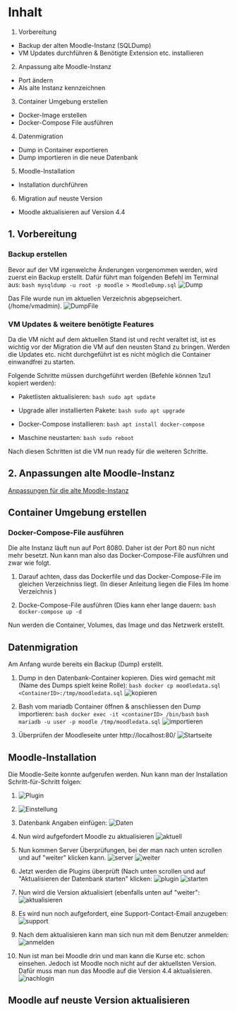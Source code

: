 # Inhalt
1. Vorbereitung
- Backup der alten Moodle-Instanz (SQLDump)
- VM Updates durchführen & Benötigte Extension etc. installieren

2. Anpassung alte Moodle-Instanz
- Port ändern
- Als alte Instanz kennzeichnen

3. Container Umgebung erstellen
- Docker-Image erstellen
- Docker-Compose File ausführen

4. Datenmigration
- Dump in Container exportieren
- Dump importieren in die neue Datenbank

5. Moodle-Installation
- Installation durchführen

6. Migration auf neuste Version
- Moodle aktualisieren auf Version 4.4

## 1. Vorbereitung
### Backup erstellen
Bevor auf der VM irgenwelche Änderungen vorgenommen werden, wird zuerst ein Backup erstellt.
Dafür führt man folgenden Befehl im Terminal aus: ```bash mysqldump -u root -p moodle > MoodleDump.sql```
![Dump](https://github.com/markokokoko/Modul_169-Projekt/blob/main/Bilder/Dump.png)

Das File wurde nun im aktuellen Verzeichnis abgepseichert. (/home/vmadmin).
![DumpFile](https://github.com/markokokoko/Modul_169-Projekt/blob/main/Bilder/dumpFile.png)

### VM Updates & weitere benötigte Features
Da die VM nicht auf dem aktuellen Stand ist und recht veraltet ist, ist es wichtig vor der Migration die VM auf den neusten Stand zu bringen. Werden die Updates etc. nicht durchgeführt ist es nicht möglich die Container einwandfrei zu starten.

Folgende Schritte müssen durchgeführt werden (Befehle können 1zu1 kopiert werden):

- Paketlisten aktualisieren: ```bash sudo apt update```
- Upgrade aller installierten Pakete: ```bash sudo apt upgrade```

- Docker-Compose installieren: ```bash apt install docker-compose```
- Maschine neustarten: ```bash sudo reboot```



Nach diesen Schritten ist die VM nun ready für die weiteren Schritte.

## 2. Anpassungen alte Moodle-Instanz
[Anpassungen für die alte Moodle-Instanz](https://github.com/markokokoko/Modul_169-Projekt/blob/main/Dokumentation/Anpassung_AltesMoodle.md)

## Container Umgebung erstellen
### Docker-Compose-File ausführen
Die alte Instanz läuft nun auf Port 8080. Daher ist der Port 80 nun nicht mehr besetzt. 
Nun kann man also das Docker-Compose-File ausführen und zwar wie folgt.

1. Darauf achten, dass das Dockerfile und das Docker-Compose-File im gleichen Verzeichniss liegt. (In dieser Anleitung liegen die Files Im home Verzeichnis )

2. Docke-Compose-File ausführen (Dies kann eher lange dauern: ```bash docker-compose up -d```

Nun werden die Container, Volumes, das Image und das Netzwerk erstellt. 

## Datenmigration
Am Anfang wurde bereits ein Backup (Dump) erstellt. 

1. Dump in den Datenbank-Container kopieren. Dies wird gemacht mit (Name des Dumps spielt keine Rolle):
```bash docker cp moodledata.sql <ContainerID>:/tmp/moodledata.sql```
![kopieren](https://github.com/markokokoko/Modul_169-Projekt/blob/main/Bilder/dumkopieren.png)

2. Bash vom mariadb Container öffnen & anschliessen den Dump importieren:
```bash docker exec -it <containerID> /bin/bash```
```bash mariadb -u user -p moodle /tmp/moodledata.sql```
![importieren](https://github.com/markokokoko/Modul_169-Projekt/blob/main/Bilder/importierendump.png)

3. Überprüfen der Moodleseite unter http://localhost:80/
![Startseite](https://github.com/markokokoko/Modul_169-Projekt/blob/main/Bilder/startseite2.png)

## Moodle-Installation
Die Moodle-Seite konnte aufgerufen werden. Nun kann man der Installation Schritt-für-Schritt folgen:
1. ![Plugin](https://github.com/markokokoko/Modul_169-Projekt/blob/main/Bilder/startseite2.png)

2. ![Einstellung](https://github.com/markokokoko/Modul_169-Projekt/blob/main/Bilder/Datenbankeinstellung.png)

3. Datenbank Angaben einfügen:
![Daten](https://github.com/markokokoko/Modul_169-Projekt/blob/main/Bilder/datenbankeinstellungenuser.png)

4. Nun wird aufgefordert Moodle zu aktualisieren
![aktuell](https://github.com/markokokoko/Modul_169-Projekt/blob/main/Bilder/aktualiseren1.png)

5. Nun kommen Server Überprüfungen, bei der man nach unten scrollen und auf "weiter" klicken kann.
![server](https://github.com/markokokoko/Modul_169-Projekt/blob/main/Bilder/aktuellversininfomratin.png)
![weiter](https://github.com/markokokoko/Modul_169-Projekt/blob/main/Bilder/weiterepf%C3%BCrung.png)

6. Jetzt werden die Plugins überprüft (Nach unten scrollen und auf "Aktualisieren der Datenbank starten" klicken:
![plugin](https://github.com/markokokoko/Modul_169-Projekt/blob/main/Bilder/Plungpruefung.png)
![starten](https://github.com/markokokoko/Modul_169-Projekt/blob/main/Bilder/aktualisserendruecken.png)

7. Nun wird die Version aktualisiert (ebenfalls unten auf "weiter":
![aktualisieren](https://github.com/markokokoko/Modul_169-Projekt/blob/main/Bilder/aktualsieren.png)

8. Es wird nun noch aufgefordert, eine Support-Contact-Email anzugeben:
![support](https://github.com/markokokoko/Modul_169-Projekt/blob/main/Bilder/support.png)

9. Nach dem aktualisieren kann man sich nun mit dem Benutzer anmelden:
![anmelden](https://github.com/markokokoko/Modul_169-Projekt/blob/main/Bilder/Login.png)

10. Nun ist man bei Moodle drin und man kann die Kurse etc. schon einsehen. Jedoch ist Moodle noch nicht auf der aktuellsten Version. Dafür muss man nun das Moodle auf die Version 4.4 aktualisieren.
![nachlogin](https://github.com/markokokoko/Modul_169-Projekt/blob/main/Bilder/nachloginetc2.png)

## Moodle auf neuste Version aktualisieren












